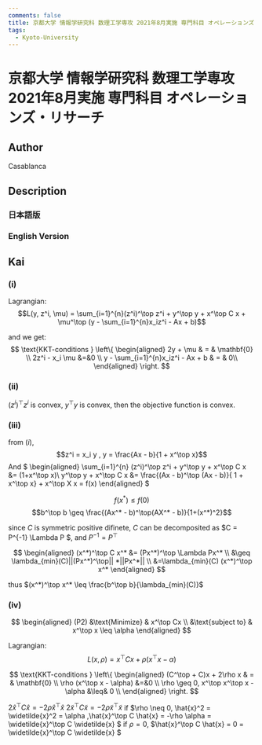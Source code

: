 ```yaml
---
comments: false
title: 京都大学 情報学研究科 数理工学専攻 2021年8月実施 専門科目 オペレーションズ・リサーチ
tags:
  - Kyoto-University
---
```

# 京都大学 情報学研究科 数理工学専攻 2021年8月実施 専門科目 オペレーションズ・リサーチ

## **Author**
Casablanca

## **Description**
### 日本語版


### English Version

## **Kai**
### (i)

Lagrangian:
$$L(y, z^i, \mu) = \sum_{i=1}^{n}(z^i)^\top z^i + y^\top y + x^\top C x + \mu^\top (y - \sum_{i=1}^{n}x_iz^i - Ax + b)$$

and we get:
$$
\text{KKT-conditions } \left\{
\begin{aligned}
2y + \mu & = & \mathbf{0} \\
2z^i - x_i \mu &=&0 \\
y - \sum_{i=1}^{n}x_iz^i - Ax + b & = & 0\\
\end{aligned}
\right.
$$

### (ii)
$(z^i)^\top z^i$ is convex, $y^\top y$ is convex, then the objective function is convex.

### (iii)
from $(i)$, $$z^i = x_i y , y = \frac{Ax - b}{1 + x^\top x}$$
And
$
\begin{aligned}
\sum_{i=1}^{n} (z^i)^\top z^i + y^\top y + x^\top C x &= (1+x^\top x)\\
y^\top y + x^\top C x &= \frac{(Ax - b)^\top (Ax - b)}{ 1 + x^\top x} + x^\top X x = f(x)
\end{aligned}
$

$$f(x^*) \leq f(0)$$
$$b^\top b \geq \frac{(Ax^* - b)^\top(AX^* - b)}{1+(x^*)^2}$$

since $C$ is symmetric positive difinete, $C$ can be decomposited as $C = P^{-1} \Lambda P $, and $P^{-1} = P^\top$

$$
\begin{aligned}
(x^*)^\top C x^* &= (Px^*)^\top \Lambda Px^* \\
&\geq \lambda_{min}(C)||(Px^*)^\top|| *||Px^*|| \\
&=\lambda_{min}(C) (x^*)^\top x^*
\end{aligned}
$$

thus $(x^*)^\top x^* \leq \frac{b^\top b}{\lambda_{min}(C)}$

### (iv)
$$
\begin{aligned}
(P2) &\text{Minimize} & x^\top Cx \\
&\text{subject to} & x^\top x \leq \alpha
\end{aligned}
$$

Lagrangian:
$$L(x,\rho) = x^\top Cx + \rho (x^\top x - \alpha)$$

$$
\text{KKT-conditions } \left\{
\begin{aligned}
(C^\top + C)x + 2\rho x & = & \mathbf{0} \\
\rho (x^\top x - \alpha) &=&0 \\
\rho  \geq  0, x^\top x^\top x - \alpha &\leq& 0 \\
\end{aligned}
\right.
$$

$2\hat{x}^\top C \hat{x} = -2\rho \hat{x}^\top \hat{x}$
$2 \widetilde{x}^\top C \widetilde{x} = -2\rho \widetilde{x}^\top \widetilde{x}$
if $\rho \neq 0, \hat{x}^2 = \widetilde{x}^2 = \alpha ,\hat{x}^\top C \hat{x} = -\rho \alpha = \widetilde{x}^\top C \widetilde{x} $
if $\rho = 0$, $\hat{x}^\top C \hat{x} = 0 = \widetilde{x}^\top C \widetilde{x} $